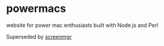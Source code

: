 # powermacs
website for power mac enthusiasts built with Node.js and Perl

Superseded by [screenmgr](https://github.com/cooper/screenmgr)
